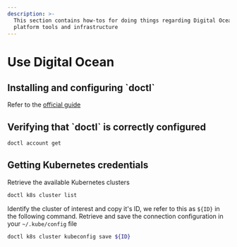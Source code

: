 ```yaml
---
description: >-
  This section contains how-tos for doing things regarding Digital Ocean
  platform tools and infrastructure
---
```


# Use Digital Ocean

## Installing and configuring \`doctl\`

Refer to the [official guide](https://docs.digitalocean.com/reference/doctl/how-to/install/)

## Verifying that \`doctl\` is correctly configured

```bash
doctl account get
```

## Getting Kubernetes credentials

Retrieve the available Kubernetes clusters

```bash
doctl k8s cluster list
```

Identify the cluster of interest and copy it's ID, we refer to this as `${ID}` in the following command. Retrieve and save the connection configuration in your `~/.kube/config` file

```bash
doctl k8s cluster kubeconfig save ${ID}
```





